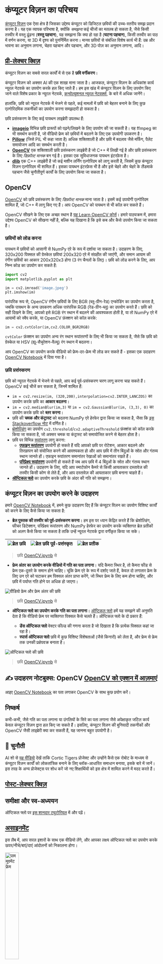 <!--
CO_OP_TRANSLATOR_METADATA:
{
  "original_hash": "4bedc8e702db17260cfe824d58b6cfd4",
  "translation_date": "2025-08-24T09:55:27+00:00",
  "source_file": "lessons/4-ComputerVision/06-IntroCV/README.md",
  "language_code": "hi"
}
-->
# कंप्यूटर विज़न का परिचय

[कंप्यूटर विज़न](https://wikipedia.org/wiki/Computer_vision) एक ऐसा क्षेत्र है जिसका उद्देश्य कंप्यूटर को डिजिटल छवियों की उच्च-स्तरीय समझ प्रदान करना है। यह एक व्यापक परिभाषा है, क्योंकि *समझना* कई चीजों का मतलब हो सकता है, जैसे किसी तस्वीर में वस्तु ढूंढना (**वस्तु पहचान**), यह समझना कि क्या हो रहा है (**घटना पहचान**), किसी तस्वीर का पाठ में वर्णन करना, या 3D में दृश्य को पुनर्निर्मित करना। मानव छवियों से संबंधित विशेष कार्य भी हैं: उम्र और भावना का अनुमान लगाना, चेहरा पहचान और पहचान, और 3D पोज़ का अनुमान लगाना, आदि।

## [प्री-लेक्चर क्विज़](https://ff-quizzes.netlify.app/en/ai/quiz/11)

कंप्यूटर विज़न का सबसे सरल कार्यों में से एक है **छवि वर्गीकरण**।

कंप्यूटर विज़न को अक्सर AI की एक शाखा माना जाता है। आजकल, कंप्यूटर विज़न के अधिकांश कार्य न्यूरल नेटवर्क का उपयोग करके हल किए जाते हैं। हम इस खंड में कंप्यूटर विज़न के लिए उपयोग किए जाने वाले विशेष प्रकार के न्यूरल नेटवर्क, [कन्वोल्यूशनल न्यूरल नेटवर्क्स](../07-ConvNets/README.md), के बारे में अधिक जानेंगे।

हालांकि, छवि को न्यूरल नेटवर्क में भेजने से पहले, कई मामलों में छवि को बेहतर बनाने के लिए कुछ एल्गोरिदमिक तकनीकों का उपयोग करना समझदारी हो सकता है।

छवि प्रसंस्करण के लिए कई पायथन लाइब्रेरी उपलब्ध हैं:

* **[imageio](https://imageio.readthedocs.io/en/stable/)** विभिन्न छवि प्रारूपों को पढ़ने/लिखने के लिए उपयोग की जा सकती है। यह ffmpeg का भी समर्थन करती है, जो वीडियो फ्रेम को छवियों में बदलने के लिए एक उपयोगी उपकरण है।
* **[Pillow](https://pillow.readthedocs.io/en/stable/index.html)** (जिसे PIL भी कहा जाता है) अधिक शक्तिशाली है और छवि में बदलाव जैसे मर्फिंग, पैलेट समायोजन आदि का समर्थन करती है।
* **[OpenCV](https://opencv.org/)** एक शक्तिशाली छवि प्रसंस्करण लाइब्रेरी है जो C++ में लिखी गई है और छवि प्रसंस्करण के लिए *डिफ़ॉल्ट मानक* बन गई है। इसका एक सुविधाजनक पायथन इंटरफ़ेस है।
* **[dlib](http://dlib.net/)** एक C++ लाइब्रेरी है जो कई मशीन लर्निंग एल्गोरिदम को लागू करती है, जिसमें कुछ कंप्यूटर विज़न एल्गोरिदम भी शामिल हैं। इसका पायथन इंटरफ़ेस भी है और इसे चेहरे और चेहरे के लैंडमार्क पहचान जैसे चुनौतीपूर्ण कार्यों के लिए उपयोग किया जा सकता है।

## OpenCV

[OpenCV](https://opencv.org/) को छवि प्रसंस्करण के लिए *डिफ़ॉल्ट मानक* माना जाता है। इसमें कई उपयोगी एल्गोरिदम शामिल हैं, जो C++ में लागू किए गए हैं। आप OpenCV को पायथन से भी कॉल कर सकते हैं।

OpenCV सीखने के लिए एक अच्छा स्थान है [यह Learn OpenCV कोर्स](https://learnopencv.com/getting-started-with-opencv/)। हमारे पाठ्यक्रम में, हमारा उद्देश्य OpenCV को सीखना नहीं है, बल्कि यह दिखाना है कि इसे कब और कैसे उपयोग किया जा सकता है।

### छवियों को लोड करना

पायथन में छवियों को आसानी से NumPy एरे के रूप में दर्शाया जा सकता है। उदाहरण के लिए, 320x200 पिक्सल की ग्रेस्केल छवियां 200x320 एरे में संग्रहीत की जाएंगी, और समान आयाम की रंगीन छवियों का आकार 200x320x3 होगा (3 रंग चैनलों के लिए)। छवि को लोड करने के लिए, आप निम्न कोड का उपयोग कर सकते हैं:

```python
import cv2
import matplotlib.pyplot as plt

im = cv2.imread('image.jpeg')
plt.imshow(im)
```

पारंपरिक रूप से, OpenCV रंगीन छवियों के लिए BGR (ब्लू-ग्रीन-रेड) एन्कोडिंग का उपयोग करता है, जबकि पायथन के अन्य उपकरण अधिक पारंपरिक RGB (रेड-ग्रीन-ब्लू) का उपयोग करते हैं। छवि को सही दिखने के लिए, आपको इसे RGB रंग स्थान में बदलने की आवश्यकता होती है, या तो NumPy एरे में आयामों को स्वैप करके, या OpenCV फ़ंक्शन को कॉल करके:

```python
im = cv2.cvtColor(im,cv2.COLOR_BGR2RGB)
```

`cvtColor` फ़ंक्शन का उपयोग अन्य रंग स्थान रूपांतरणों के लिए भी किया जा सकता है, जैसे कि छवि को ग्रेस्केल या HSV (ह्यू-सैचुरेशन-वैल्यू) रंग स्थान में बदलना।

आप OpenCV का उपयोग करके वीडियो को फ्रेम-दर-फ्रेम भी लोड कर सकते हैं - इसका एक उदाहरण [OpenCV Notebook](../../../../../lessons/4-ComputerVision/06-IntroCV/OpenCV.ipynb) में दिया गया है।

### छवि प्रसंस्करण

छवि को न्यूरल नेटवर्क में भेजने से पहले, आप कई पूर्व-प्रसंस्करण चरण लागू करना चाह सकते हैं। OpenCV कई चीजें कर सकता है, जिनमें शामिल हैं:

* `im = cv2.resize(im, (320,200),interpolation=cv2.INTER_LANCZOS)` का उपयोग करके छवि का **आकार बदलना**।
* `im = cv2.medianBlur(im,3)` या `im = cv2.GaussianBlur(im, (3,3), 0)` का उपयोग करके छवि को **ब्लर करना**।
* छवि की **चमक और कंट्रास्ट** को बदलना NumPy एरे हेरफेर द्वारा किया जा सकता है, जैसा कि [इस Stackoverflow नोट](https://stackoverflow.com/questions/39308030/how-do-i-increase-the-contrast-of-an-image-in-python-opencv) में वर्णित है।
* [थ्रेशोल्डिंग](https://docs.opencv.org/4.x/d7/d4d/tutorial_py_thresholding.html) का उपयोग `cv2.threshold`/`cv2.adaptiveThreshold` फ़ंक्शंस को कॉल करके किया जा सकता है, जो अक्सर चमक या कंट्रास्ट को समायोजित करने से बेहतर होता है।
* छवि पर विभिन्न [रूपांतरण](https://docs.opencv.org/4.5.5/da/d6e/tutorial_py_geometric_transformations.html) लागू करना:
    - **[एफाइन रूपांतरण](https://docs.opencv.org/4.5.5/d4/d61/tutorial_warp_affine.html)** उपयोगी हो सकते हैं यदि आपको छवि पर रोटेशन, आकार बदलने और तिरछापन को संयोजित करने की आवश्यकता हो और आप छवि में तीन बिंदुओं के स्रोत और गंतव्य स्थान जानते हों। एफाइन रूपांतरण समानांतर रेखाओं को समानांतर रखते हैं।
    - **[परिप्रेक्ष्य रूपांतरण](https://medium.com/analytics-vidhya/opencv-perspective-transformation-9edffefb2143)** उपयोगी हो सकते हैं जब आप छवि में 4 बिंदुओं के स्रोत और गंतव्य स्थान जानते हों। उदाहरण के लिए, यदि आप स्मार्टफोन कैमरे से किसी आयताकार दस्तावेज़ की तस्वीर किसी कोण से लेते हैं, और आप दस्तावेज़ की आयताकार छवि बनाना चाहते हैं।
* **[ऑप्टिकल फ्लो](https://docs.opencv.org/4.5.5/d4/dee/tutorial_optical_flow.html)** का उपयोग करके छवि के अंदर की गति को समझना।

## कंप्यूटर विज़न का उपयोग करने के उदाहरण

हमारे [OpenCV Notebook](../../../../../lessons/4-ComputerVision/06-IntroCV/OpenCV.ipynb) में, हमने कुछ उदाहरण दिए हैं कि कंप्यूटर विज़न का उपयोग विशिष्ट कार्यों को करने के लिए कैसे किया जा सकता है:

* **ब्रेल पुस्तक की तस्वीर को पूर्व-प्रसंस्करण करना**। हम इस पर ध्यान केंद्रित करते हैं कि थ्रेशोल्डिंग, फीचर डिटेक्शन, परिप्रेक्ष्य रूपांतरण और NumPy हेरफेर का उपयोग करके व्यक्तिगत ब्रेल प्रतीकों को अलग कैसे किया जा सकता है ताकि उन्हें न्यूरल नेटवर्क द्वारा वर्गीकृत किया जा सके।

![ब्रेल छवि](../../../../../lessons/4-ComputerVision/06-IntroCV/data/braille.jpeg) | ![ब्रेल छवि पूर्व-प्रसंस्कृत](../../../../../lessons/4-ComputerVision/06-IntroCV/images/braille-result.png) | ![ब्रेल प्रतीक](../../../../../lessons/4-ComputerVision/06-IntroCV/images/braille-symbols.png)
----|-----|-----

> छवि [OpenCV.ipynb](../../../../../lessons/4-ComputerVision/06-IntroCV/OpenCV.ipynb) से

* **फ्रेम अंतर का उपयोग करके वीडियो में गति का पता लगाना**। यदि कैमरा स्थिर है, तो कैमरा फीड से फ्रेम एक-दूसरे के समान होने चाहिए। चूंकि फ्रेम एरे के रूप में दर्शाए जाते हैं, केवल दो लगातार फ्रेम के लिए उन एरे को घटाकर हम पिक्सल अंतर प्राप्त करेंगे, जो स्थिर फ्रेम के लिए कम होना चाहिए, और छवि में पर्याप्त गति होने पर अधिक हो जाएगा।

![वीडियो फ्रेम और फ्रेम अंतर की छवि](../../../../../lessons/4-ComputerVision/06-IntroCV/images/frame-difference.png)

> छवि [OpenCV.ipynb](../../../../../lessons/4-ComputerVision/06-IntroCV/OpenCV.ipynb) से

* **ऑप्टिकल फ्लो का उपयोग करके गति का पता लगाना**। [ऑप्टिकल फ्लो](https://docs.opencv.org/3.4/d4/dee/tutorial_optical_flow.html) हमें यह समझने की अनुमति देता है कि वीडियो फ्रेम पर व्यक्तिगत पिक्सल कैसे चलते हैं। ऑप्टिकल फ्लो के दो प्रकार हैं:

   - **डेंस ऑप्टिकल फ्लो** वेक्टर फील्ड की गणना करता है जो दिखाता है कि प्रत्येक पिक्सल कहां जा रहा है।
   - **स्पार्स ऑप्टिकल फ्लो** छवि में कुछ विशिष्ट विशेषताओं (जैसे किनारों) को लेता है, और फ्रेम से फ्रेम तक उनकी प्रक्षेपवक्र बनाता है।

![ऑप्टिकल फ्लो की छवि](../../../../../lessons/4-ComputerVision/06-IntroCV/images/optical.png)

> छवि [OpenCV.ipynb](../../../../../lessons/4-ComputerVision/06-IntroCV/OpenCV.ipynb) से

## ✍️ उदाहरण नोटबुक्स: OpenCV [OpenCV को एक्शन में आज़माएं](../../../../../lessons/4-ComputerVision/06-IntroCV/OpenCV.ipynb)

आइए [OpenCV Notebook](../../../../../lessons/4-ComputerVision/06-IntroCV/OpenCV.ipynb) का पता लगाकर OpenCV के साथ कुछ प्रयोग करें।

## निष्कर्ष

कभी-कभी, जैसे गति का पता लगाना या उंगलियों के सिरे का पता लगाना जैसे अपेक्षाकृत जटिल कार्य केवल कंप्यूटर विज़न द्वारा हल किए जा सकते हैं। इसलिए, कंप्यूटर विज़न की बुनियादी तकनीकों और OpenCV जैसी लाइब्रेरी क्या कर सकती हैं, यह जानना बहुत उपयोगी है।

## 🚀 चुनौती

AI शो से [यह वीडियो](https://docs.microsoft.com/shows/ai-show/ai-show--2021-opencv-ai-competition--grand-prize-winners--cortic-tigers--episode-32?WT.mc_id=academic-77998-cacaste) देखें ताकि Cortic Tigers प्रोजेक्ट और उन्होंने कैसे एक रोबोट के माध्यम से कंप्यूटर विज़न कार्यों को लोकतांत्रिक बनाने के लिए ब्लॉक-आधारित समाधान बनाया, इसके बारे में जानें। इस तरह के अन्य प्रोजेक्ट्स पर शोध करें जो नए शिक्षार्थियों को इस क्षेत्र में शामिल करने में मदद करते हैं।

## [पोस्ट-लेक्चर क्विज़](https://ff-quizzes.netlify.app/en/ai/quiz/12)

## समीक्षा और स्व-अध्ययन

ऑप्टिकल फ्लो पर [इस शानदार ट्यूटोरियल](https://learnopencv.com/optical-flow-in-opencv/) में और पढ़ें।

## [असाइनमेंट](lab/README.md)

इस लैब में, आप सरल इशारों के साथ एक वीडियो लेंगे, और आपका लक्ष्य ऑप्टिकल फ्लो का उपयोग करके ऊपर/नीचे/बाएं/दाएं आंदोलनों को निकालना होगा।

<img src="images/palm-movement.png" width="30%" alt="पाम मूवमेंट फ्रेम"/>

**अस्वीकरण**:  
यह दस्तावेज़ AI अनुवाद सेवा [Co-op Translator](https://github.com/Azure/co-op-translator) का उपयोग करके अनुवादित किया गया है। जबकि हम सटीकता के लिए प्रयासरत हैं, कृपया ध्यान दें कि स्वचालित अनुवाद में त्रुटियां या अशुद्धियां हो सकती हैं। मूल भाषा में उपलब्ध मूल दस्तावेज़ को आधिकारिक स्रोत माना जाना चाहिए। महत्वपूर्ण जानकारी के लिए, पेशेवर मानव अनुवाद की सिफारिश की जाती है। इस अनुवाद के उपयोग से उत्पन्न किसी भी गलतफहमी या गलत व्याख्या के लिए हम उत्तरदायी नहीं हैं।